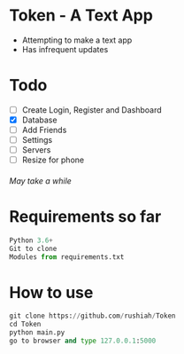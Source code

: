# Token - A Text App
 - Attempting to make a text app
 - Has infrequent updates

# Todo
- [ ] Create Login, Register and Dashboard
- [x] Database
- [ ] Add Friends
- [ ] Settings
- [ ] Servers
- [ ] Resize for phone
###### May take a while

# Requirements so far
```python
Python 3.6+
Git to clone
Modules from requirements.txt
```
# How to use
```python
git clone https://github.com/rushiah/Token
cd Token
python main.py
go to browser and type 127.0.0.1:5000
```


<!--
![Login page](https://i.imgur.com/2USmd6H.png)
